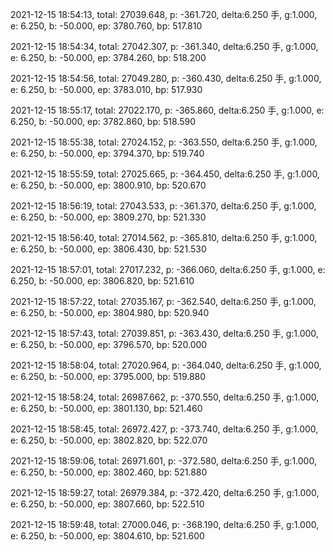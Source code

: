 2021-12-15 18:54:13, total: 27039.648, p: -361.720, delta:6.250 手, g:1.000, e: 6.250, b: -50.000, ep: 3780.760, bp: 517.810

2021-12-15 18:54:34, total: 27042.307, p: -361.340, delta:6.250 手, g:1.000, e: 6.250, b: -50.000, ep: 3784.260, bp: 518.200

2021-12-15 18:54:56, total: 27049.280, p: -360.430, delta:6.250 手, g:1.000, e: 6.250, b: -50.000, ep: 3783.010, bp: 517.930

2021-12-15 18:55:17, total: 27022.170, p: -365.860, delta:6.250 手, g:1.000, e: 6.250, b: -50.000, ep: 3782.860, bp: 518.590

2021-12-15 18:55:38, total: 27024.152, p: -363.550, delta:6.250 手, g:1.000, e: 6.250, b: -50.000, ep: 3794.370, bp: 519.740

2021-12-15 18:55:59, total: 27025.665, p: -364.450, delta:6.250 手, g:1.000, e: 6.250, b: -50.000, ep: 3800.910, bp: 520.670

2021-12-15 18:56:19, total: 27043.533, p: -361.370, delta:6.250 手, g:1.000, e: 6.250, b: -50.000, ep: 3809.270, bp: 521.330

2021-12-15 18:56:40, total: 27014.562, p: -365.810, delta:6.250 手, g:1.000, e: 6.250, b: -50.000, ep: 3806.430, bp: 521.530

2021-12-15 18:57:01, total: 27017.232, p: -366.060, delta:6.250 手, g:1.000, e: 6.250, b: -50.000, ep: 3806.820, bp: 521.610

2021-12-15 18:57:22, total: 27035.167, p: -362.540, delta:6.250 手, g:1.000, e: 6.250, b: -50.000, ep: 3804.980, bp: 520.940

2021-12-15 18:57:43, total: 27039.851, p: -363.430, delta:6.250 手, g:1.000, e: 6.250, b: -50.000, ep: 3796.570, bp: 520.000

2021-12-15 18:58:04, total: 27020.964, p: -364.040, delta:6.250 手, g:1.000, e: 6.250, b: -50.000, ep: 3795.000, bp: 519.880

2021-12-15 18:58:24, total: 26987.662, p: -370.550, delta:6.250 手, g:1.000, e: 6.250, b: -50.000, ep: 3801.130, bp: 521.460

2021-12-15 18:58:45, total: 26972.427, p: -373.740, delta:6.250 手, g:1.000, e: 6.250, b: -50.000, ep: 3802.820, bp: 522.070

2021-12-15 18:59:06, total: 26971.601, p: -372.580, delta:6.250 手, g:1.000, e: 6.250, b: -50.000, ep: 3802.460, bp: 521.880

2021-12-15 18:59:27, total: 26979.384, p: -372.420, delta:6.250 手, g:1.000, e: 6.250, b: -50.000, ep: 3807.660, bp: 522.510

2021-12-15 18:59:48, total: 27000.046, p: -368.190, delta:6.250 手, g:1.000, e: 6.250, b: -50.000, ep: 3804.610, bp: 521.600